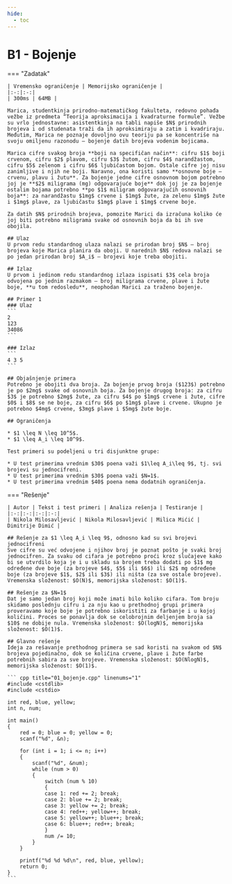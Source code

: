 ```yaml
---
hide:
  - toc
---
```


# B1 - Bojenje

=== "Zadatak"
	
	| Vremensko ograničenje | Memorijsko ograničenje |
	|:-:|:-:|
	| 300ms | 64MB |
	
	Marica, studentkinja prirodno-matematičkog fakulteta, redovno pohađa vežbe iz predmeta “Teorija aproksimacija i kvadraturne formule”. Vežbe su vrlo jednostavne: asistentkinja na tabli napiše $N$ prirodnih brojeva i od studenata traži da ih aproksimiraju a zatim i kvadriraju. Međutim, Marica ne poznaje dovoljno ovu teoriju pa se koncentriše na svoju omiljenu razonodu – bojenje datih brojeva vodenim bojicama.
	
	Marica cifre svakog broja **boji na specifičan način**: cifru $1$ boji crvenom, cifru $2$ plavom, cifru $3$ žutom, cifru $4$ narandžastom, cifru $5$ zelenom i cifru $6$ ljubičastom bojom. Ostale cifre joj nisu zanimljive i njih ne boji. Naravno, ona koristi samo **osnovne boje – crvenu, plavu i žutu**. Za bojenje jedne cifre osnovnom bojom potrebno joj je **$2$ miligrama (mg) odgovarajuće boje** dok joj je za bojenje ostalim bojama potrebno **po $1$ miligram odgovarajućih osnovnih boja**: za narandžastu $1mg$ crvene i $1mg$ žute, za zelenu $1mg$ žute i $1mg$ plave, za ljubičastu $1mg$ plave i $1mg$ crvene boje.
	
	Za datih $N$ prirodnih brojeva, pomozite Marici da izračuna koliko će joj biti potrebno miligrama svake od osnovnih boja da bi ih sve obojila.
	
	## Ulaz
	U prvom redu standardnog ulaza nalazi se prirodan broj $N$ – broj brojeva koje Marica planira da oboji. U narednih $N$ redova nalazi se po jedan prirodan broj $A_i$ – brojevi koje treba obojiti.
	
	## Izlaz
	U prvom i jedinom redu standardnog izlaza ispisati $3$ cela broja odvojena po jednim razmakom – broj miligrama crvene, plave i žute boje, **u tom redosledu**, neophodan Marici za traženo bojenje.
	
	## Primer 1
	### Ulaz
	```
	2
	123
	34086
	```
	
	### Izlaz
	```
	4 3 5
	```
	
	## Objašnjenje primera
	Potrebno je obojiti dva broja. Za bojenje prvog broja ($123$) potrebno je po $2mg$ svake od osnovnih boja. Za bojenje drugog broja: za cifru $3$ je potrebno $2mg$ žute, za cifru $4$ po $1mg$ crvene i žute, cifre $0$ i $8$ se ne boje, za cifru $6$ po $1mg$ plave i crvene. Ukupno je potrebno $4mg$ crvene, $3mg$ plave i $5mg$ žute boje.
	
	## Ograničenja
	
	* $1 \leq N \leq 10^5$.
	* $1 \leq A_i \leq 10^9$.
	
	Test primeri su podeljeni u tri disjunktne grupe:
	
	* U test primerima vrednim $30$ poena važi $1\leq A_i\leq 9$, tj. svi brojevi su jednocifreni.
	* U test primerima vrednim $30$ poena važi $N=1$.
	* U test primerima vrednim $40$ poena nema dodatnih ograničenja.
	

=== "Rešenje"
	
	| Autor | Tekst i test primeri | Analiza rеšenja | Testiranje |
	|:-:|:-:|:-:|:-:|
	| Nikola Milosavljević | Nikola Milosavljević | Milica Mićić | Dimitrije Dimić |
	
	## Rešenje za $1 \leq A_i \leq 9$, odnosno kad su svi brojevi jednocifreni
	Sve cifre su već odvojene i njihov broj je poznat pošto je svaki broj jednocifren. Za svaku od cifara je potrebno proći kroz slučajeve kako bi se utvrdilo koja je i u skladu sa brojem treba dodati po $1$ mg određene dve boje (za brojeve $4$, $5$ ili $6$) ili $2$ mg određene boje (za brojeve $1$, $2$ ili $3$) ili ništa (za sve ostale brojeve). Vremenska složenost: $O(N)$, memorijska složenost: $O(1)$.
	
	## Rešenje za $N=1$
	Dat je samo jedan broj koji može imati bilo koliko cifara. Tom broju skidamo poslednju cifru i za nju kao u prethodnoj grupi primera proveravamo koje boje je potrebno iskoristiti za farbanje i u kojoj količini. Proces se ponavlja dok se celobrojnim deljenjem broja sa $10$ ne dobije nula. Vremenska složenost: $O(logN)$, memorijska složenost: $O(1)$.
	
	## Glavno rešenje
	Ideja za rešavanje prethodnog primera se sad koristi na svakom od $N$ brojeva pojedinačno, dok se količina crvene, plave i žute farbe potrebnih sabira za sve brojeve. Vremenska složenost: $O(NlogN)$, memorijska složenost: $O(1)$.
	
	``` cpp title="01_bojenje.cpp" linenums="1"
	#include <cstdlib>
	#include <cstdio>
	
	int red, blue, yellow;
	int n, num;
	
	int main()
	{
		red = 0; blue = 0; yellow = 0;
		scanf("%d", &n);
		
		for (int i = 1; i <= n; i++)
		{
			scanf("%d", &num);
			while (num > 0)
			{
				switch (num % 10)
				{
				case 1: red += 2; break;
				case 2: blue += 2; break;
				case 3: yellow += 2; break;
				case 4: red++; yellow++; break;
				case 5: yellow++; blue++; break;
				case 6: blue++; red++; break;
				}
				num /= 10;
			}
		}
	
		printf("%d %d %d\n", red, blue, yellow);
		return 0;
	}
	```
